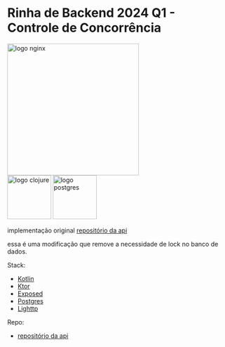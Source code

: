 # Rinha de Backend 2024 Q1 - Controle de Concorrência

<img src="https://upload.wikimedia.org/wikipedia/commons/d/da/Lighttpd2.png" alt="logo nginx" width="300" height="auto">
<br />
<img src="https://upload.wikimedia.org/wikipedia/commons/7/74/Kotlin_Icon.png" alt="logo clojure" width="100" height="auto">
<img src="https://upload.wikimedia.org/wikipedia/commons/2/29/Postgresql_elephant.svg" alt="logo postgres" width="100" height="auto">

implementação original [repositório da api](https://github.com/lsfratel/rinha-backend-2024-q1)

essa é uma modificação que remove a necessidade de lock no banco de dados.

Stack:
- [Kotlin](https://kotlinlang.org)
- [Ktor](https://ktor.io)
- [Exposed](https://github.com/JetBrains/Exposed)
- [Postgres](https://www.postgresql.org)
- [Lighttp](https://www.lighttpd.net)

Repo:
- [repositório da api](https://github.com/gwoliveira/rinha-de-backend-2024-q1-no-lock)
